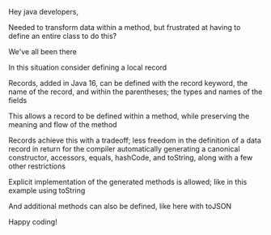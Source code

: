 Hey java developers,

Needed to transform data within a method, but frustrated at having to define an entire class to do this?

We've all been there 

In this situation consider defining a local record

Records, added in Java 16, can be defined with the record keyword, the name of the record, and within the parentheses; the types and names of the fields 

This allows a record to be defined within a method, while preserving the meaning and flow of the method

Records achieve this with a tradeoff; less freedom in the definition of a data record in return for the compiler automatically generating a canonical constructor, accessors, equals, hashCode, and toString, along with a few other restrictions

Explicit implementation of the generated methods is allowed; like in this example using toString

And additional methods can also be defined, like here with toJSON

Happy coding!